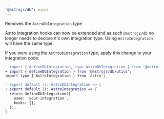 ```yaml
---
'@astrojs/db': minor
---
```


Removes the `AstroDbIntegration` type

Astro integration hooks can now be extended and as such `@astrojs/db` no longer needs to declare it's own integration type. Using `AstroIntegration` will have the same type.

If you were using the `AstroDbIntegration` type, apply this change to your integration code:

```diff
- import { defineDbIntegration, type AstroDbIntegration } from '@astrojs/db/utils';
+ import { defineDbIntegration } from '@astrojs/db/utils';
import type { AstroIntegration } from 'astro';

- export default (): AstroDbIntegration => {
+ export default (): AstroIntegration => {
  return defineDbIntegration({
    name: 'your-integration',
    hooks: {},
  });
}
```
